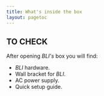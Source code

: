 ```yaml
---
title: What's inside the box
layout: pagetoc
---
```


## TO CHECK

After opening _BLI's_ box you will find:

+ _BLI_ hardware.
+ Wall bracket for _BLI_.
+ AC power supply.
+ Quick setup guide.
